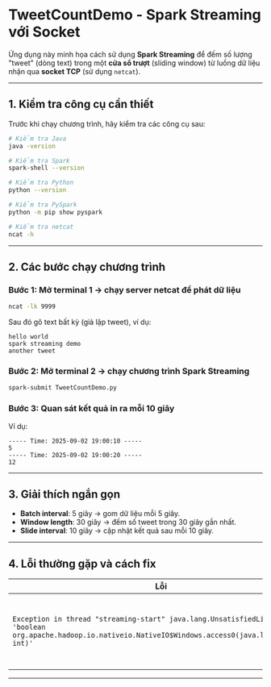 # TweetCountDemo - Spark Streaming với Socket

Ứng dụng này minh họa cách sử dụng **Spark Streaming** để đếm số lượng "tweet" (dòng text) trong một **cửa sổ trượt** (sliding window) từ luồng dữ liệu nhận qua **socket TCP** (sử dụng `netcat`).

---

## 1. Kiểm tra công cụ cần thiết

Trước khi chạy chương trình, hãy kiểm tra các công cụ sau:

```bash
# Kiểm tra Java
java -version

# Kiểm tra Spark
spark-shell --version

# Kiểm tra Python
python --version

# Kiểm tra PySpark
python -m pip show pyspark

# Kiểm tra netcat
ncat -h
```

---

## 2. Các bước chạy chương trình

### Bước 1: Mở terminal 1 → chạy server netcat để phát dữ liệu
```bash
ncat -lk 9999
```

Sau đó gõ text bất kỳ (giả lập tweet), ví dụ:
```
hello world
spark streaming demo
another tweet
```

### Bước 2: Mở terminal 2 → chạy chương trình Spark Streaming
```bash
spark-submit TweetCountDemo.py
```

### Bước 3: Quan sát kết quả in ra mỗi 10 giây
Ví dụ:
```
----- Time: 2025-09-02 19:00:10 -----
5
----- Time: 2025-09-02 19:00:20 -----
12
```

---

## 3. Giải thích ngắn gọn

- **Batch interval**: 5 giây → gom dữ liệu mỗi 5 giây.  
- **Window length**: 30 giây → đếm số tweet trong 30 giây gần nhất.  
- **Slide interval**: 10 giây → cập nhật kết quả sau mỗi 10 giây.  

---

## 4. Lỗi thường gặp và cách fix

| Lỗi | Nguyên nhân | Cách fix |
|-----|-------------|----------|
| `Exception in thread "streaming-start" java.lang.UnsatisfiedLinkError: 'boolean org.apache.hadoop.io.nativeio.NativeIO$Windows.access0(java.lang.String, int)'` | Thiếu `hadoop.dll` trong `C:\hadoop\bin` và `C:\Windows\System32` | - Tải file từ [winutils](https://github.com/steveloughran/winutils) và copy vào 2 folder trên.<br>- Cấu hình biến môi trường (CMD - Windows):<br>```cmd<br>set HADOOP_HOME=C:\hadoop<br>set PATH=%PATH%;%HADOOP_HOME%\bin;<br>``` |

---
